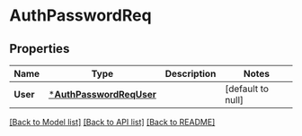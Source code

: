 # AuthPasswordReq

## Properties
Name | Type | Description | Notes
------------ | ------------- | ------------- | -------------
**User** | [***AuthPasswordReqUser**](AuthPasswordReq_User.md) |  | [default to null]

[[Back to Model list]](../README.md#documentation-for-models) [[Back to API list]](../README.md#documentation-for-api-endpoints) [[Back to README]](../README.md)



